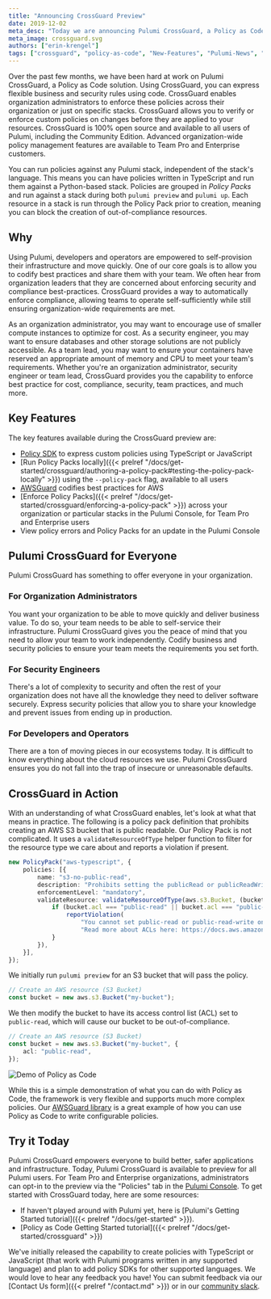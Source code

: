 ```yaml
---
title: "Announcing CrossGuard Preview"
date: 2019-12-02
meta_desc: "Today we are announcing Pulumi CrossGuard, a Policy as Code solution that enforces custom infrastructure policies, is available for all users to preview."
meta_image: crossguard.svg
authors: ["erin-krengel"]
tags: ["crossguard", "policy-as-code", "New-Features", "Pulumi-News", "Features"]
---
```


Over the past few months, we have been hard at work on Pulumi CrossGuard, a Policy as Code solution. Using CrossGuard, you can express flexible business and security rules using code. CrossGuard enables organization administrators to enforce these policies across their organization or just on specific stacks. CrossGuard allows you to verify or enforce custom policies on changes before they are applied to your resources. CrossGuard is 100% open source and available to all users of Pulumi, including the Community Edition. Advanced organization-wide policy management features are available to Team Pro and Enterprise customers.

<!--more-->

You can run policies against any Pulumi stack, independent of the stack's language. This means you can have policies written in TypeScript and run them against a Python-based stack. Policies are grouped in *Policy Packs* and run against a stack during both `pulumi preview` and `pulumi up`. Each resource in a stack is run through the Policy Pack prior to creation, meaning you can block the creation of out-of-compliance resources.

## Why

Using Pulumi, developers and operators are empowered to self-provision their infrastructure and move quickly. One of our core goals is to allow you to codify best practices and share them with your team. We often hear from organization leaders that they are concerned about enforcing security and compliance best-practices. CrossGuard provides a way to automatically enforce compliance, allowing teams to operate self-sufficiently while still ensuring organization-wide requirements are met.

As an organization administrator, you may want to encourage use of smaller compute instances to optimize for cost. As a security engineer, you may want to ensure databases and other storage solutions are not publicly accessible. As a team lead, you may want to ensure your containers have reserved an appropriate amount of memory and CPU to meet your team's requirements. Whether you're an organization administrator, security engineer or team lead, CrossGuard provides you the capability to enforce best practice for cost, compliance, security, team practices, and much more.

## Key Features

The key features available during the CrossGuard preview are:

* [Policy SDK](https://github.com/pulumi/pulumi-policy) to express custom policies using TypeScript or JavaScript
* [Run Policy Packs locally]({{< prelref "/docs/get-started/crossguard/authoring-a-policy-pack#testing-the-policy-pack-locally" >}}) using the `--policy-pack` flag, available to all users
* [AWSGuard](https://github.com/pulumi/pulumi-awsguard) codifies best practices for AWS
* [Enforce Policy Packs]({{< prelref "/docs/get-started/crossguard/enforcing-a-policy-pack" >}}) across your organization or particular stacks in the Pulumi Console, for Team Pro and Enterprise users
* View policy errors and Policy Packs for an update in the Pulumi Console

## Pulumi CrossGuard for Everyone

Pulumi CrossGuard has something to offer everyone in your organization.

### For Organization Administrators

You want your organization to be able to move quickly and deliver business value. To do so, your team needs to be able to self-service their infrastructure. Pulumi CrossGuard gives you the peace of mind that you need to allow your team to work independently. Codify business and security policies to ensure your team meets the requirements you set forth.

### For Security Engineers

There's a lot of complexity to security and often the rest of your organization does not have all the knowledge they need to deliver software securely. Express security policies that allow you to share your knowledge and prevent issues from ending up in production.

### For Developers and Operators

There are a ton of moving pieces in our ecosystems today. It is difficult to know everything about the cloud resources we use. Pulumi CrossGuard ensures you do not fall into the trap of insecure or unreasonable defaults.

## CrossGuard in Action

With an understanding of what CrossGuard enables, let's look at what that means in practice. The following is a policy pack definition that prohibits creating an AWS S3 bucket that is public readable. Our Policy Pack is not complicated. It uses a `validateResourceOfType` helper function to filter for the resource type we care about and reports a violation if present.

```typescript
new PolicyPack("aws-typescript", {
    policies: [{
        name: "s3-no-public-read",
        description: "Prohibits setting the publicRead or publicReadWrite permission on AWS S3 buckets.",
        enforcementLevel: "mandatory",
        validateResource: validateResourceOfType(aws.s3.Bucket, (bucket, args, reportViolation) => {
            if (bucket.acl === "public-read" || bucket.acl === "public-read-write") {
                reportViolation(
                    "You cannot set public-read or public-read-write on an S3 bucket. " +
                    "Read more about ACLs here: https://docs.aws.amazon.com/AmazonS3/latest/dev/acl-overview.html");
            }
        }),
    }],
});
```

We initially run `pulumi preview` for an S3 bucket that will pass the policy.

```typescript
// Create an AWS resource (S3 Bucket)
const bucket = new aws.s3.Bucket("my-bucket");
```

We then modify the bucket to have its access control list (ACL) set to `public-read`, which will cause our bucket to be out-of-compliance.

```typescript
// Create an AWS resource (S3 Bucket)
const bucket = new aws.s3.Bucket("my-bucket", {
    acl: "public-read",
});
```

![Demo of Policy as Code](pac-demo.gif)

While this is a simple demonstration of what you can do with Policy as Code, the framework is very flexible and supports much more complex policies. Our [AWSGuard library](https://github.com/pulumi/pulumi-awsguard) is a great example of how you can use Policy as Code to write configurable policies.

## Try it Today

Pulumi CrossGuard empowers everyone to build better, safer applications and infrastructure. Today, Pulumi CrossGuard is available to preview for all Pulumi users. For Team Pro and Enterprise organizations, administrators can opt-in to the preview via the "Policies" tab in the [Pulumi Console](https://app.pulumi.com/). To get started with CrossGuard today, here are some resources:

* If haven't played around with Pulumi yet, here is [Pulumi's Getting Started tutorial]({{< prelref "/docs/get-started" >}}).
* [Policy as Code Getting Started tutorial]({{< prelref "/docs/get-started/crossguard" >}})

We've initially released the capability to create policies with TypeScript or JavaScript (that work with Pulumi programs written in any supported language) and plan to add policy SDKs for other supported languages. We would love to hear any feedback you have! You can submit feedback via our [Contact Us form]({{< prelref "/contact.md" >}}) or in our [community slack](https://slack.pulumi.com/).
